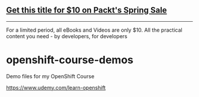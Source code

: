 ## [Get this title for $10 on Packt's Spring Sale](https://www.packt.com/V13531?utm_source=github&utm_medium=packt-github-repo&utm_campaign=spring_10_dollar_2022)
-----
For a limited period, all eBooks and Videos are only $10. All the practical content you need \- by developers, for developers

# openshift-course-demos
Demo files for my OpenShift Course

https://www.udemy.com/learn-openshift

